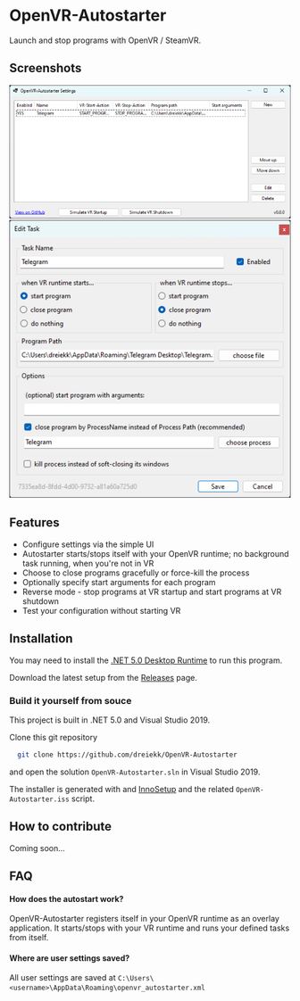 
# OpenVR-Autostarter

Launch and stop programs with OpenVR / SteamVR.

## Screenshots
![main settings window](./screenshots/mainform.png)
![edit task window](./screenshots/editform.png)

## Features

- Configure settings via the simple UI
- Autostarter starts/stops itself with your OpenVR runtime; no background task running, when you're not in VR
- Choose to close programs gracefully or force-kill the process
- Optionally specify start arguments for each program
- Reverse mode - stop programs at VR startup and start programs at VR shutdown
- Test your configuration without starting VR


## Installation

You may need to install the [.NET 5.0 Desktop Runtime](https://dotnet.microsoft.com/en-us/download/dotnet/5.0) to run this program.

Download the latest setup from the [Releases](https://github.com/dreiekk/OpenVR-Autostarter/releases/latest) page.

### Build it yourself from souce

This project is built in .NET 5.0 and Visual Studio 2019.

Clone this git repository
```bash
  git clone https://github.com/dreiekk/OpenVR-Autostarter
```
and open the solution `OpenVR-Autostarter.sln` in Visual Studio 2019.

The installer is generated with and [InnoSetup](https://github.com/jrsoftware/issrc) and the related `OpenVR-Autostarter.iss` script.

## How to contribute

Coming soon...


## FAQ

#### How does the autostart work?

OpenVR-Autostarter registers itself in your OpenVR runtime as an overlay application. It starts/stops with your VR runtime and runs your defined tasks from itself.

#### Where are user settings saved?

All user settings are saved at `C:\Users\<username>\AppData\Roaming\openvr_autostarter.xml`

